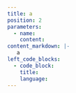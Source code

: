 ```yaml
---
title: a
position: 2
parameters:
  - name:
    content:
content_markdown: |-
   a
left_code_blocks:
  - code_block:
    title:
    language:
---
```

